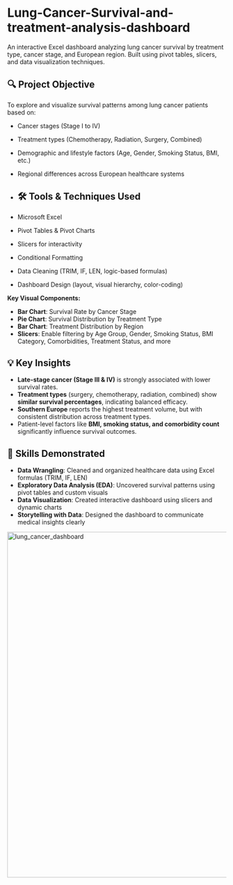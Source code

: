 # Lung-Cancer-Survival-and-treatment-analysis-dashboard
An interactive Excel dashboard analyzing lung cancer survival by treatment type, cancer stage, and European region. Built using pivot tables, slicers, and data visualization techniques.

## 🔍 Project Objective

To explore and visualize survival patterns among lung cancer patients based on:
- Cancer stages (Stage I to IV)
- Treatment types (Chemotherapy, Radiation, Surgery, Combined)
- Demographic and lifestyle factors (Age, Gender, Smoking Status, BMI, etc.)
- Regional differences across European healthcare systems

- ## 🛠️ Tools & Techniques Used

- Microsoft Excel
- Pivot Tables & Pivot Charts
- Slicers for interactivity
- Conditional Formatting
- Data Cleaning (TRIM, IF, LEN, logic-based formulas)
- Dashboard Design (layout, visual hierarchy, color-coding)

**Key Visual Components:**
- **Bar Chart**: Survival Rate by Cancer Stage
- **Pie Chart**: Survival Distribution by Treatment Type
- **Bar Chart**: Treatment Distribution by Region
- **Slicers**: Enable filtering by Age Group, Gender, Smoking Status, BMI Category, Comorbidities, Treatment Status, and more

## 💡 Key Insights

- **Late-stage cancer (Stage III & IV)** is strongly associated with lower survival rates.
- **Treatment types** (surgery, chemotherapy, radiation, combined) show **similar survival percentages**, indicating balanced efficacy.
- **Southern Europe** reports the highest treatment volume, but with consistent distribution across treatment types.
- Patient-level factors like **BMI, smoking status, and comorbidity count** significantly influence survival outcomes.

## 🎯 Skills Demonstrated

- **Data Wrangling**: Cleaned and organized healthcare data using Excel formulas (TRIM, IF, LEN)
- **Exploratory Data Analysis (EDA)**: Uncovered survival patterns using pivot tables and custom visuals
- **Data Visualization**: Created interactive dashboard using slicers and dynamic charts
- **Storytelling with Data**: Designed the dashboard to communicate medical insights clearly

<img width="1483" height="793" alt="lung_cancer_dashboard" src="https://github.com/user-attachments/assets/176510c0-91c4-45b6-aa5b-afe0fc6c5f97" />

